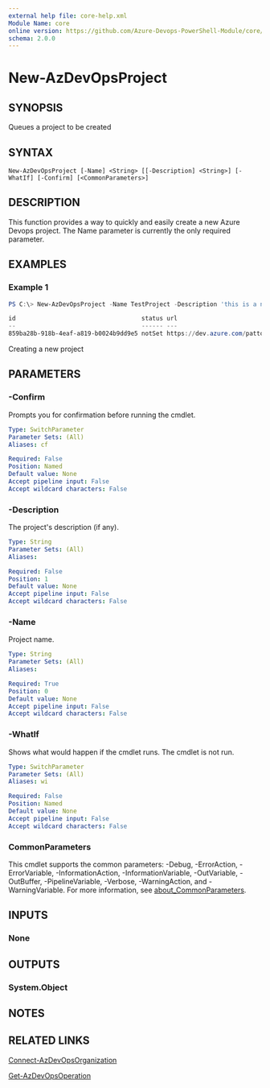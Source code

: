 ```yaml
---
external help file: core-help.xml
Module Name: core
online version: https://github.com/Azure-Devops-PowerShell-Module/core/blob/master/docs/New-AzDevOpsProject.md#new-azdevopsproject
schema: 2.0.0
---
```


# New-AzDevOpsProject

## SYNOPSIS
Queues a project to be created

## SYNTAX

```
New-AzDevOpsProject [-Name] <String> [[-Description] <String>] [-WhatIf] [-Confirm] [<CommonParameters>]
```

## DESCRIPTION
This function provides a way to quickly and easily create a new Azure Devops project. The Name parameter 
is currently the only required parameter.

## EXAMPLES

### Example 1
```powershell
PS C:\> New-AzDevOpsProject -Name TestProject -Description 'this is a new project'

id                                   status url
--                                   ------ ---
859ba28b-918b-4eaf-a819-b0024b9dd9e5 notSet https://dev.azure.com/patton-tech/_apis/operations/859ba28b-918b-4eaf-a819-b0024b9dd9e5
```

Creating a new project

## PARAMETERS

### -Confirm
Prompts you for confirmation before running the cmdlet.

```yaml
Type: SwitchParameter
Parameter Sets: (All)
Aliases: cf

Required: False
Position: Named
Default value: None
Accept pipeline input: False
Accept wildcard characters: False
```

### -Description
The project's description (if any).

```yaml
Type: String
Parameter Sets: (All)
Aliases:

Required: False
Position: 1
Default value: None
Accept pipeline input: False
Accept wildcard characters: False
```

### -Name
Project name.

```yaml
Type: String
Parameter Sets: (All)
Aliases:

Required: True
Position: 0
Default value: None
Accept pipeline input: False
Accept wildcard characters: False
```

### -WhatIf
Shows what would happen if the cmdlet runs. The cmdlet is not run.

```yaml
Type: SwitchParameter
Parameter Sets: (All)
Aliases: wi

Required: False
Position: Named
Default value: None
Accept pipeline input: False
Accept wildcard characters: False
```

### CommonParameters
This cmdlet supports the common parameters: -Debug, -ErrorAction, -ErrorVariable, -InformationAction, -InformationVariable, -OutVariable, -OutBuffer, -PipelineVariable, -Verbose, -WarningAction, and -WarningVariable. For more information, see [about_CommonParameters](http://go.microsoft.com/fwlink/?LinkID=113216).

## INPUTS

### None

## OUTPUTS

### System.Object
## NOTES

## RELATED LINKS

[Connect-AzDevOpsOrganization](https://github.com/Azure-Devops-PowerShell-Module/core/blob/master/docs/Connect-AzDevOpsOrganization.md#connect-azdevopsorganization)

[Get-AzDevOpsOperation](https://github.com/Azure-Devops-PowerShell-Module/core/blob/master/docs/Connect-AzDevOpsOrganization.md#get-azdevopsoperation)